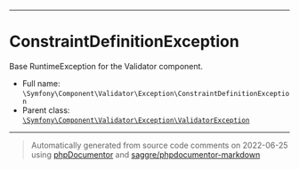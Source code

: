 ***

# ConstraintDefinitionException

Base RuntimeException for the Validator component.



* Full name: `\Symfony\Component\Validator\Exception\ConstraintDefinitionException`
* Parent class: [`\Symfony\Component\Validator\Exception\ValidatorException`](./ValidatorException.md)






***
> Automatically generated from source code comments on 2022-06-25 using [phpDocumentor](http://www.phpdoc.org/) and [saggre/phpdocumentor-markdown](https://github.com/Saggre/phpDocumentor-markdown)

